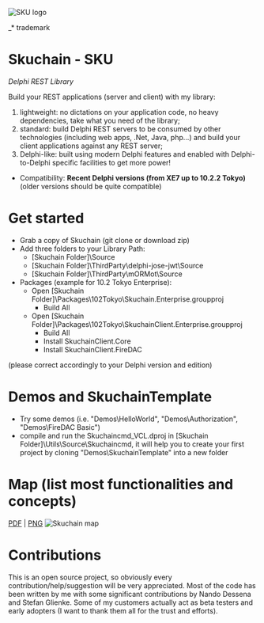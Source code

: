 ![SKU logo](https://www.skuchain.vip/images/Skuchain-Curiosity-d.png)

_\* trademark
# Skuchain - SKU
*Delphi REST Library*

Build your REST applications (server and client) with my library:
1. lightweight: no dictations on your application code, no heavy dependencies, take what you need of the library;
1. standard: build Delphi REST servers to be consumed by other technologies (including web apps, .Net, Java, php...) and build your client applications against any REST server;
1. Delphi-like: built using modern Delphi features and enabled with Delphi-to-Delphi specific facilities to get more power!

- Compatibility: **Recent Delphi versions (from XE7 up to 10.2.2 Tokyo)** (older versions should be quite compatible)

# Get started
* Grab a copy of Skuchain (git clone or download zip)
* Add three folders to your Library Path:
  * [Skuchain Folder]\Source
  * [Skuchain Folder]\ThirdParty\delphi-jose-jwt\Source
  * [Skuchain Folder]\ThirdParty\mORMot\Source
* Packages (example for 10.2 Tokyo Enterprise):
  * Open [Skuchain Folder]\Packages\102Tokyo\Skuchain.Enterprise.groupproj
    * Build All
  * Open [Skuchain Folder]\Packages\102Tokyo\SkuchainClient.Enterprise.groupproj
    * Build All
    * Install SkuchainClient.Core
    * Install SkuchainClient.FireDAC    

(please correct accordingly to your Delphi version and edition)

# Demos and SkuchainTemplate
* Try some demos (i.e. "Demos\HelloWorld", "Demos\Authorization", "Demos\FireDAC Basic")
* compile and run the Skuchaincmd_VCL.dproj in [Skuchain Folder]\Utils\Source\Skuchaincmd, it will help you to create your first project by cloning "Demos\SkuchainTemplate" into a new folder

# Map (list most functionalities and concepts)

[PDF](media/Skuchain-Curiosity%20Map.pdf) | [PNG](media/Skuchain-Curiosity%20Map.png)
![Skuchain map](media/Skuchain-Curiosity%20Map.png)

# Contributions
This is an open source project, so obviously every contribution/help/suggestion will be very appreciated.
Most of the code has been written by me with some significant contributions by Nando Dessena and Stefan Glienke. Some of my customers actually act as beta testers and early adopters (I want to thank them all for the trust and efforts).


